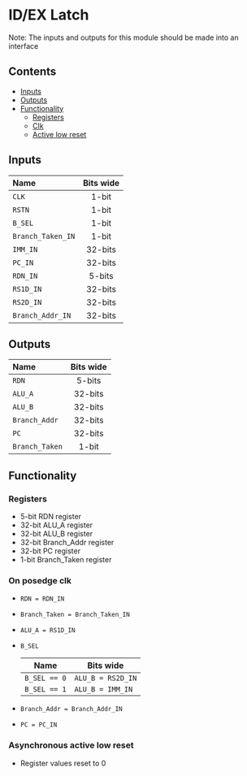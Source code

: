 # ID/EX Latch #
Note: The inputs and outputs for this module should be made into an interface

## Contents
* [Inputs](#inputs)
* [Outputs](#outputs)
* [Functionality](#functionality)
  * [Registers](#registers)
  * [Clk](#on-posedge-clk)
  * [Active low reset](#asynchronous-active-low-reset)

## Inputs
|Name|Bits wide|
|:---|:---:|
|```CLK```|1-bit|
|```RSTN```|1-bit|
|```B_SEL```|1-bit|
|```Branch_Taken_IN```|1-bit|
|```IMM_IN```|32-bits|
|```PC_IN```|32-bits|
|```RDN_IN```|5-bits|
|```RS1D_IN```|32-bits|
|```RS2D_IN```|32-bits|
|```Branch_Addr_IN```|32-bits|

## Outputs
|Name|Bits wide|
|:---|:---:|
|```RDN```|5-bits|
|```ALU_A```|32-bits|
|```ALU_B```|32-bits|
|```Branch_Addr```|32-bits|
|```PC```|32-bits|
|```Branch_Taken```|1-bit|

## Functionality
### Registers
  - 5-bit RDN register
  - 32-bit ALU_A register
  - 32-bit ALU_B register
  - 32-bit Branch_Addr register
  - 32-bit PC register
  - 1-bit Branch_Taken register
### On posedge clk
  - ```RDN = RDN_IN```
  - ```Branch_Taken = Branch_Taken_IN```
  - ```ALU_A = RS1D_IN```
  - ```B_SEL```

    |Name|Bits wide|
    |---|---|
    |```B_SEL == 0```|```ALU_B = RS2D_IN```|
    |```B_SEL == 1```|```ALU_B = IMM_IN```|
  - ```Branch_Addr = Branch_Addr_IN```
  - ```PC = PC_IN```
### Asynchronous active low reset
  - Register values reset to 0
